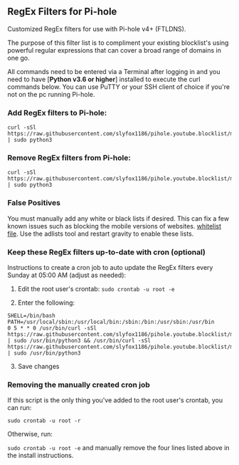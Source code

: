 ## RegEx Filters for Pi-hole
Customized RegEx filters for use with Pi-hole v4+ (FTLDNS).

The purpose of this filter list is to compliment your existing blocklist's using powerful regular expressions that can cover a broad range of domains in one go.

All commands need to be entered via a Terminal after logging in and you need to have [**Python v3.6 or higher**] installed to execute the curl commands below. You can use PuTTY or your SSH client of choice if you're not on the pc running Pi-hole.

### Add RegEx filters to Pi-hole:
```
curl -sSl https://raw.githubusercontent.com/slyfox1186/pihole.youtube.blocklist/main/install.py | sudo python3
```

### Remove RegEx filters from Pi-hole:
```
curl -sSl https://raw.githubusercontent.com/slyfox1186/pihole.youtube.blocklist/main/uninstall.py | sudo python3
```

### False Positives ###
You must manually add any white or black lists if desired. This can fix a few known issues such as blocking the mobile versions of websites. [whitelist file](https://raw.githubusercontent.com/slyfox1186/pihole.youtube.blocklist/main/whitelist/general-filters.txt). Use the adlists tool and restart gravity to enable these lists.

### Keep these RegEx filters up-to-date with cron (optional)
Instructions to create a cron job to auto update the RegEx filters every Sunday at 05:00 AM (adjust as needed):

1. Edit the root user's crontab: `sudo crontab -u root -e`

2. Enter the following:
```
SHELL=/bin/bash
PATH=/usr/local/sbin:/usr/local/bin:/sbin:/bin:/usr/sbin:/usr/bin
0 5 * * 0 /usr/bin/curl -sSl https://raw.githubusercontent.com/slyfox1186/pihole.youtube.blocklist/main/uninstall.py | sudo /usr/bin/python3 && /usr/bin/curl -sSl https://raw.githubusercontent.com/slyfox1186/pihole.youtube.blocklist/main/install.py | sudo /usr/bin/python3
```
3. Save changes

### Removing the manually created cron job
If this script is the only thing you've added to the root user's crontab, you can run:

`sudo crontab -u root -r`

Otherwise, run:

`sudo crontab -u root -e` and manually remove the four lines listed above in the install instructions.
